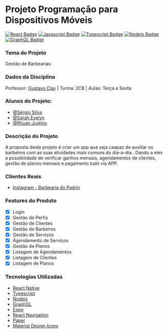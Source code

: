 # Projeto Programação para Dispositivos Móveis
[![React Badge](https://img.shields.io/badge/-React-61DBFB?style=for-the-badge&labelColor=black&logo=react&logoColor=61DBFB)](#) [![Javascript Badge](https://img.shields.io/badge/-Javascript-F0DB4F?style=for-the-badge&labelColor=black&logo=javascript&logoColor=F0DB4F)](#) [![Typescript Badge](https://img.shields.io/badge/-Typescript-007acc?style=for-the-badge&labelColor=black&logo=typescript&logoColor=007acc)](#) [![Nodejs Badge](https://img.shields.io/badge/-Nodejs-3C873A?style=for-the-badge&labelColor=black&logo=node.js&logoColor=3C873A)](#) [![GraphQL Badge](https://img.shields.io/badge/-GraphQl-e535ab?style=for-the-badge&labelColor=black&logo=node.js&logoColor=e535ab)](#)

### Tema do Projeto
Gestão de Barbearias

### Dados da Disciplina
Professor: [Gustavo Clay](https://github.com/gustavoclay) | Turma: 2CB | Aulas: Terça e Sexta

### Alunos do Projeto:
- [@Sérgio Silva](https://github.com/sergiobslva-iesb)
- [@Sarah Evelyn](https://github.com/SarahDevIesb)
- [@Rhuan Justino](https://github.com/RhuanJSouza)

### Descrição do Projeto
A proposta deste projeto é criar um app que seja caapaz de auxiliar os barbeiros com as suas atividades mais comuns do dia-a-dia.. Dando a eles a possibilidade de verificar ganhos mensais, agendamentos de clientes, gestão de planos mensais e pagamento tudo via APP.


### Clientes Reais
- [Instagram - Barbearia do Padrin](https://www.instagram.com/barbeariadopadrin/)

### Features do Produto
- [x] Login
- [x] Gestão de Perfis
- [x] Gestão de Clientes
- [x] Gestão de Barbeiros
- [x] Gestão de Serviços
- [x] Agendamento de Serviços
- [x] Gestão de Planos
- [x] Listagem de Agendamentos
- [x] Listagem de Clientes
- [x] Listagem de Planos

### Tecnologias Utilizadas
- [React Native](https://reactnative.dev/)
- [Typescript](https://www.typescriptlang.org/)
- [Nodejs](https://nodejs.org/pt)
- [GraphQL](http://docs.github.com/en/graphql)
- [Expo](https://expo.dev/)
- [React Navigation](https://reactnavigation.org/)
- [Paper](https://reactnativepaper.com/)
- [Material Design Icons](https://m3.material.io/styles/icons/overview)


